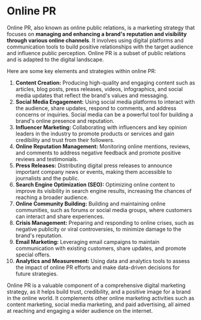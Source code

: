 # Online PR

Online PR, also known as online public relations, is a marketing strategy that focuses on **managing and enhancing a brand's reputation and visibility through various online channels**. It involves using digital platforms and communication tools to build positive relationships with the target audience and influence public perception. Online PR is a subset of public relations and is adapted to the digital landscape.

Here are some key elements and strategies within online PR:

1. **Content Creation:** Producing high-quality and engaging content such as articles, blog posts, press releases, videos, infographics, and social media updates that reflect the brand's values and messaging.
2. **Social Media Engagement:** Using social media platforms to interact with the audience, share updates, respond to comments, and address concerns or inquiries. Social media can be a powerful tool for building a brand's online presence and reputation.
3. **Influencer Marketing:** Collaborating with influencers and key opinion leaders in the industry to promote products or services and gain credibility and trust from their followers.
4. **Online Reputation Management:** Monitoring online mentions, reviews, and comments to address negative feedback and promote positive reviews and testimonials.
5. **Press Releases:** Distributing digital press releases to announce important company news or events, making them accessible to journalists and the public.
6. **Search Engine Optimization (SEO):** Optimizing online content to improve its visibility in search engine results, increasing the chances of reaching a broader audience.
7. **Online Community Building:** Building and maintaining online communities, such as forums or social media groups, where customers can interact and share experiences.
8. **Crisis Management:** Preparing and responding to online crises, such as negative publicity or viral controversies, to minimize damage to the brand's reputation.
9. **Email Marketing:** Leveraging email campaigns to maintain communication with existing customers, share updates, and promote special offers.
10. **Analytics and Measurement:** Using data and analytics tools to assess the impact of online PR efforts and make data-driven decisions for future strategies.

Online PR is a valuable component of a comprehensive digital marketing strategy, as it helps build trust, credibility, and a positive image for a brand in the online world. It complements other online marketing activities such as content marketing, social media marketing, and paid advertising, all aimed at reaching and engaging a wider audience on the internet.